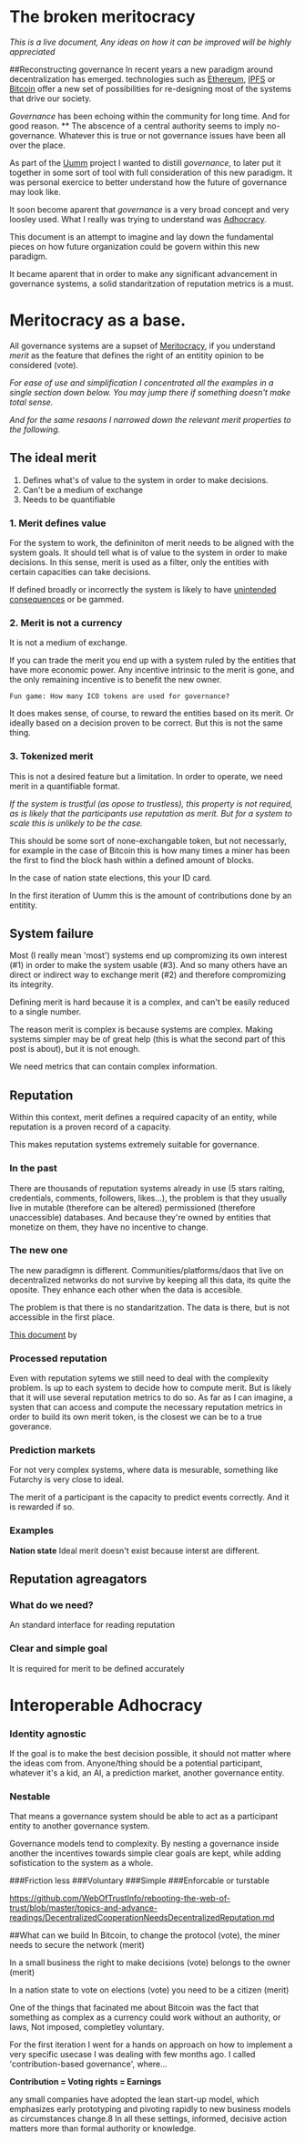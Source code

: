 # The broken meritocracy

_This is a live document, Any ideas on how it can be improved will be highly appreciated_

##Reconstructing governance
In recent years a new paradigm around decentralization has emerged.
technologies such as [Ethereum](https://www.ethereum.org/), [IPFS](https://ipfs.io/) or [Bitcoin](https://en.wikipedia.org/wiki/Bitcoin) offer a new set of possibilities for re-designing most of the systems that drive our society.

_Governance_ has been echoing within the community for long time. And for good reason. ** The abscence of a central authority seems to imply no-governance. Whatever this is true or not governance issues have been all over the place.

As part of the [Uumm](https://xavivives.github.io/Uumm/#intro) project I wanted to distill _governance_, to later put it together in some sort of tool with full consideration of this new paradigm. It was personal exercice to better understand how the future of governance may look like.

It soon become aparent that _governance_ is a very broad concept and very loosley used. What I really was trying to understand was [Adhocracy](https://en.m.wikipedia.org/wiki/Adhocracy).

This document is an attempt to imagine and lay down the fundamental pieces on how future organization could be govern within this new paradigm.

It became aparent that in order to make any significant advancement in governance systems, a solid standaritzation of reputation metrics is a must.

# Meritocracy as a base.
All governance systems are a supset of [Meritocracy](https://en.wikipedia.org/wiki/Meritocracy), if you understand _merit_ as the feature that defines the right of an entitity opinion to be considered (vote).

_For ease of use and simplification I concentrated all the examples in a single section down below. You may jump there if something doesn't make total sense._

_And for the same resaons I narrowed down the relevant merit properties to the following._

## The ideal merit

 1. Defines what's of value to the system in order to make decisions.
 2. Can't be a medium of exchange
 3. Needs to be quantifiable

### 1. Merit defines value

For the system to work, the defininiton of merit needs to be aligned with the system goals. It should tell what is of value to the system in order to make decisions. In this sense, merit is used as a filter, only the entities with certain capacities can take decisions.

If defined broadly or incorrectly the system is likely to have [unintended consequences](http://lesswrong.com/lw/y3/value_is_fragile/) or be gammed.

### 2. Merit is not a currency
It is not a medium of exchange.

If you can trade the merit you end up with a system ruled by the entities that have more economic power. Any incentive intrinsic to the merit is gone, and the only remaining incentive is to benefit the new owner.

`Fun game: How many ICO tokens are used for governance?`

It does makes sense, of course, to reward the entities based on its merit. Or ideally based on a decision proven to be correct. But this is not the same thing.

### 3. Tokenized merit
This is not a desired feature but a limitation. In order to operate, we need merit in a quantifiable format.

_If the system is trustful (as opose to trustless), this property is not required, as is likely that the participants use reputation as merit. But for a system to scale this is unlikely to be the case._

This should be some sort of none-exchangable token, but not necessarly, for example in the case of Bitcoin this is how many times a miner has been the first to find the block hash within a defined amount of blocks.

In the case of nation state elections, this your ID card.

In the first iteration of Uumm this is the amount of contributions done by an entitity.

## System failure

Most (I really mean 'most') systems end up compromizing its own interest (#1) in order to make the system usable (#3). And so many others have an direct or indirect way to exchange merit (#2) and therefore compromizing its integrity.

Defining merit is hard because it is a complex, and can't be easily reduced to a single number.

The reason merit is complex is because systems are complex. Making systems simpler may be of great help (this is what the second part of this post is about), but it is not enough.

We need metrics that can contain complex information.

## Reputation
Within this context, merit defines a required capacity of an entity, while reputation is a proven record of a capacity.

This makes reputation systems extremely suitable for governance.

### In the past
There are thousands of reputation systems already in use (5 stars raiting, credentials, comments, followers, likes...), the problem is that they usually live in mutable (therefore can be altered) permissioned (therefore unaccessible) databases. And because they're owned by entities that monetize on them, they have no incentive to change.

### The new one 
The new paradigmn is different. Communities/platforms/daos that live on decentralized networks do not survive by keeping all this data, its quite the oposite. They enhance each other when the data is accesible.

The problem is that there is no standaritzation. The data is there, but is not accessible in the first place.

[This document](https://github.com/WebOfTrustInfo/rebooting-the-web-of-trust/blob/master/topics-and-advance-readings/DecentralizedCooperationNeedsDecentralizedReputation.md) by 


### Processed reputation
Even with reputation sytems we still need to deal with the complexity problem. 
Is up to each system to decide how to compute merit. But is likely that it will use several reputation metrics to do so.
As far as I can imagine, a systen that can access and compute the necessary reputation metrics in order to build its own merit token, is the closest we can be to a true goverance.

### Prediction markets
For not very complex systems, where data is mesurable, something like Futarchy is very close to ideal. 

The merit of a participant is the capacity to predict events correctly. And it is rewarded if so.


### Examples

**Nation state**
Ideal merit doesn't exist because interst are different.


## Reputation agreagators

### What do we need?
An standard interface for reading reputation

### Clear and simple goal
It is required for merit to be defined accurately

# Interoperable Adhocracy

### Identity agnostic
If the goal is to make the best decision possible, it should not matter where the ideas com from. Anyone/thing should be a potential participant, whatever it's a kid, an AI, a prediction market, another governance entity.

### Nestable
That means a governance system should be able to act as a participant entity to another governance system.

Governance models tend to complexity. By nesting a governance inside another the incentives towards simple clear goals are kept, while adding sofistication to the system as a whole.



###Friction less
###Voluntary
###Simple
###Enforcable or turstable

https://github.com/WebOfTrustInfo/rebooting-the-web-of-trust/blob/master/topics-and-advance-readings/DecentralizedCooperationNeedsDecentralizedReputation.md

##What can we build
In Bitcoin, to change the protocol (vote), the miner needs to secure the network (merit)

In a small business the right to make decisions (vote) belongs to the owner (merit)

In a nation state to vote on elections (vote) you need to be a citizen  (merit)


One of the things that facinated me about Bitcoin was the fact that something as complex as a currency could work without an authority, or laws, Not imposed, completley voluntary.


For the first iteration I went for a hands on approach on how to implement a very specific usecase I was dealing with few months ago. I called 'contribution-based governance', where...

**Contribution = Voting rights = Earnings**


any small companies have adopted the lean start-up model, which emphasizes early prototyping and pivoting rapidly to new business models as circumstances change.8 In all these settings, informed, decisive action matters more than formal authority or knowledge.